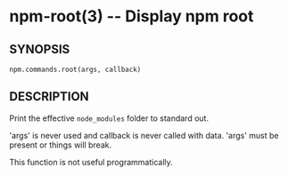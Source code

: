 npm-root(3) -- Display npm root
===============================


































<extoc></extoc>

## SYNOPSIS

    npm.commands.root(args, callback)

## DESCRIPTION

Print the effective `node_modules` folder to standard out.

'args' is never used and callback is never called with data.
'args' must be present or things will break.

This function is not useful programmatically.
